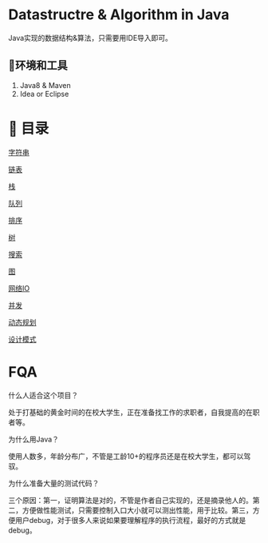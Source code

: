 # Datastructre & Algorithm in Java

Java实现的数据结构&算法，只需要用IDE导入即可。

🔧环境和工具
------
  1. Java8 & Maven
  2. Idea or Eclipse

# 📖 目录

[字符串](./src/main/java/org/razertory/datastructure/string/README.md)

[链表](./src/main/java/org/razertory/datastructure/linkedlist/README.md)

[栈](./src/main/java/org/razertory/datastructure/stack/README.md)

[队列](./src/main/java/org/razertory/datastructure/queue/README.md)

[排序](./src/main/java/org/razertory/datastructure/sort/README.md)

[树](./src/main/java/org/razertory/datastructure/tree/README.md)

[搜索](./src/main/java/org/razertory/datastructure/search/README.md)

[图](.src/main/java/org/razertory/datastructure/graph/README.md)

[网络IO](./src/main/java/org/razertory/datastructure/io/README.md)

[并发](./src/main/java/org/razertory/datastructure/concurrent/README.md)

[动态规划](./src/main/java/org/razertory/datastructure/dp/README.md)

[设计模式](./src/main/java/org/razertory/datastructure/designPatterns/README.md)

# FQA
什么人适合这个项目？

处于打基础的黄金时间的在校大学生，正在准备找工作的求职者，自我提高的在职者等。

为什么用Java？

使用人数多，年龄分布广，不管是工龄10+的程序员还是在校大学生，都可以驾驭。

为什么准备大量的测试代码？

三个原因：第一，证明算法是对的，不管是作者自己实现的，还是摘录他人的。第二，方便做性能测试，只需要控制入口大小就可以测出性能，用于比较。第三，方便用户debug，对于很多人来说如果要理解程序的执行流程，最好的方式就是debug。